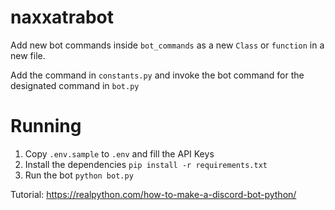 # naxxatrabot

Add new bot commands inside `bot_commands` as a new `Class` or `function` in a new file.

Add the command in `constants.py` and invoke the bot command for the designated command in `bot.py`


# Running
1. Copy `.env.sample` to `.env` and fill the API Keys
2. Install the dependencies 
  `pip install -r requirements.txt`
3. Run the bot
  `python bot.py`
  
  
Tutorial: https://realpython.com/how-to-make-a-discord-bot-python/
